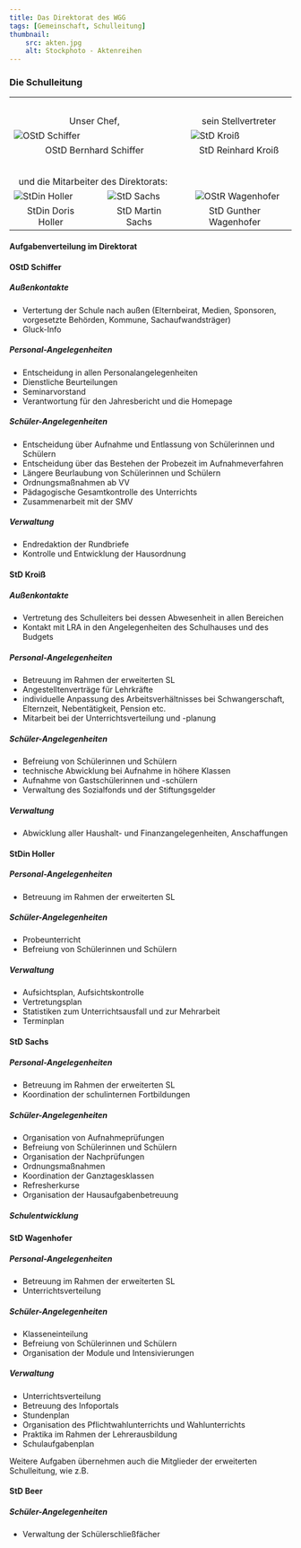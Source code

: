 ```yaml
---
title: Das Direktorat des WGG
tags: [Gemeinschaft, Schulleitung]
thumbnail: 
    src: akten.jpg
    alt: Stockphoto - Aktenreihen
---
```


### Die Schulleitung

<table style="margin:auto">
    <tr>
        <td colspan="2" style="padding-top: 2em; text-align: center">Unser Chef,</td>
        <td colspan="2" style="padding-top: 2em;padding-left: 20px;text-align:center">sein Stellvertreter</td>
    </tr>
    <tr>
        <td colspan="2">
            <img src="/images/schiffer.jpg" alt="OStD Schiffer" />
        </td>
        <td colspan="2" style="padding-left:20px;">
            <img src="/images/kroiss.jpg" alt="StD Kroiß" />
        </td>
    </tr>
    <tr>
        <td colspan="2" style="text-align: center">
           OStD Bernhard Schiffer
        </td>
        <td colspan="2" style="padding-left:20px; text-align: center">
            StD Reinhard Kroiß
        </td>
    </tr>
    <tr>
        <td colspan="4" style="padding-top: 2em; text-align:left">
            &nbsp; und die Mitarbeiter des Direktorats:
        </td>
    </tr>
    <tr>
        <td>
            <img src="/images/holler.jpg" alt="StDin Holler" style=" padding-right:15px">
        </td>
        <td>
            <img src="/images/sachs.jpg" alt="StD Sachs" style="padding-left:20px;">
        </td>
        <td>
            <img src="/images/wagenhofer.jpg" alt="OStR Wagenhofer" style="padding-left:20px;">
        </td>
    </tr>
    <tr>
        <td style = "text-align: center">
            StDin Doris Holler
        </td>
        <td style="padding-left:20px; text-align: center">
            StD Martin Sachs
        </td>
        <td style="padding-left:5px; text-align: center">
            StD Gunther Wagenhofer
        </td>
    </tr>
</table>

#### Aufgabenverteilung im Direktorat

#### OStD Schiffer
##### Außenkontakte
- Vertertung der Schule nach außen (Elternbeirat, Medien, Sponsoren, vorgesetzte Behörden, Kommune, Sachaufwandsträger)
- Gluck-Info

##### Personal-Angelegenheiten
- Entscheidung in allen Personalangelegenheiten
- Dienstliche Beurteilungen
- Seminarvorstand
- Verantwortung für den Jahresbericht und die Homepage

##### Schüler-Angelegenheiten
- Entscheidung über Aufnahme und Entlassung von Schülerinnen und Schülern
- Entscheidung über das Bestehen der Probezeit im Aufnahmeverfahren
- Längere Beurlaubung von Schülerinnen und Schülern
- Ordnungsmaßnahmen ab VV
- Pädagogische Gesamtkontrolle des Unterrichts
- Zusammenarbeit mit der SMV

##### Verwaltung
- Endredaktion der Rundbriefe
- Kontrolle und Entwicklung der Hausordnung


#### StD Kroiß
##### Außenkontakte
- Vertretung des Schulleiters bei dessen Abwesenheit in allen Bereichen
- Kontakt mit LRA in den Angelegenheiten des Schulhauses und des Budgets

##### Personal-Angelegenheiten
- Betreuung im Rahmen der erweiterten SL
- Angestelltenverträge für Lehrkräfte
- individuelle Anpassung des Arbeitsverhältnisses bei Schwangerschaft, Elternzeit, Nebentätigkeit, Pension etc.
- Mitarbeit bei der Unterrichtsverteilung und -planung

##### Schüler-Angelegenheiten
- Befreiung von Schülerinnen und Schülern
- technische Abwicklung bei Aufnahme in höhere Klassen
- Aufnahme von Gastschülerinnen und -schülern
- Verwaltung des Sozialfonds und der Stiftungsgelder

##### Verwaltung
- Abwicklung aller Haushalt- und Finanzangelegenheiten, Anschaffungen


#### StDin Holler
##### Personal-Angelegenheiten
- Betreuung im Rahmen der erweiterten SL

##### Schüler-Angelegenheiten
- Probeunterricht
- Befreiung von Schülerinnen und Schülern

##### Verwaltung
- Aufsichtsplan, Aufsichtskontrolle
- Vertretungsplan
- Statistiken zum Unterrichtsausfall und zur Mehrarbeit
- Terminplan

#### StD Sachs
##### Personal-Angelegenheiten
- Betreuung im Rahmen der erweiterten SL
- Koordination der schulinternen Fortbildungen

##### Schüler-Angelegenheiten
- Organisation von Aufnahmeprüfungen
- Befreiung von Schülerinnen und Schülern
- Organisation der Nachprüfungen
- Ordnungsmaßnahmen
- Koordination der Ganztagesklassen
- Refresherkurse
- Organisation der Hausaufgabenbetreuung

##### Schulentwicklung


#### StD Wagenhofer
##### Personal-Angelegenheiten
- Betreuung im Rahmen der erweiterten SL
- Unterrichtsverteilung
##### Schüler-Angelegenheiten
- Klasseneinteilung
- Befreiung von Schülerinnen und Schülern
- Organisation der Module und Intensivierungen

##### Verwaltung
- Unterrichtsverteilung
- Betreuung des Infoportals
- Stundenplan
- Organisation des Pflichtwahlunterrichts und Wahlunterrichts
- Praktika im Rahmen der Lehrerausbildung
- Schulaufgabenplan

Weitere Aufgaben übernehmen auch die Mitglieder der erweiterten Schulleitung, wie z.B.


#### StD Beer
##### Schüler-Angelegenheiten
- Verwaltung der Schülerschließfächer


